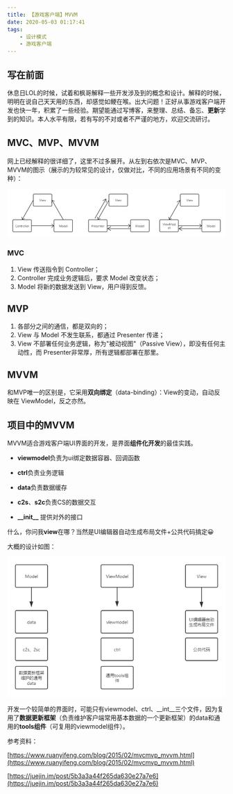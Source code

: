 ```yaml
---
title: 【游戏客户端】MVVM
date: 2020-05-03 01:17:41
tags: 
    - 设计模式
    - 游戏客户端
---
```


## 写在前面

休息日LOL的时候，试着和枫哥解释一些开发涉及到的概念和设计。解释的时候，明明在说自己天天用的东西，却感觉如鲠在喉。出大问题！正好从事游戏客户端开发也快一年，积累了一些经验。期望能通过写博客，来整理、总结、备忘、**更新**学到的知识。本人水平有限，若有写的不对或者不严谨的地方，欢迎交流研讨。

<!-- more -->

## MVC、MVP、MVVM

网上已经解释的很详细了，这里不过多展开。从左到右依次是MVC、MVP、MVVM的图示（展示的为较常见的设计，仅做对比，不同的应用场景有不同的变种）：

![20200502203748-未命名文件.png](https://raw.githubusercontent.com/GochenRyan/ImgHost/master/img/20200502203748-%E6%9C%AA%E5%91%BD%E5%90%8D%E6%96%87%E4%BB%B6.png)

### MVC

1. View 传送指令到 Controller；
2. Controller 完成业务逻辑后，要求 Model 改变状态；
3. Model 将新的数据发送到 View，用户得到反馈。

## MVP

1. 各部分之间的通信，都是双向的；
2. View 与 Model 不发生联系，都通过 Presenter 传递；
3. View 不部署任何业务逻辑，称为"被动视图"（Passive View），即没有任何主动性，而 Presenter非常厚，所有逻辑都部署在那里。

## MVVM

和MVP唯一的区别是，它采用**双向绑定**（data-binding）：View的变动，自动反映在 ViewModel，反之亦然。

## 项目中的MVVM

MVVM适合游戏客户端UI界面的开发，是界面**组件化开发**的最佳实践。

* **viewmodel**负责为ui绑定数据容器、回调函数

* **ctrl**负责业务逻辑

* **data**负责数据缓存

* **c2s**、**s2c**负责CS的数据交互

* **\_\_init\_\_** 提供对外的接口

什么，你问我**view**在哪？当然是UI编辑器自动生成布局文件+公共代码搞定😀

大概的设计如图：


![20200503004643-未命名文件 &#40;1&#41;.png](https://raw.githubusercontent.com/GochenRyan/ImgHost/master/img/20200503004643-%E6%9C%AA%E5%91%BD%E5%90%8D%E6%96%87%E4%BB%B6%20&#40;1&#41;.png)

开发一个较简单的界面时，可能只有viewmodel、ctrl、\_\_int\_\_三个文件，因为复用了**数据更新框架**（负责维护客户端常用基本数据的一个更新框架）的data和通用的**tools组件**（可复用的viewmodel组件）。



参考资料：

[https://www.ruanyifeng.com/blog/2015/02/mvcmvp_mvvm.html](https://www.ruanyifeng.com/blog/2015/02/mvcmvp_mvvm.html)

[https://juejin.im/post/5b3a3a44f265da630e27a7e6](https://juejin.im/post/5b3a3a44f265da630e27a7e6)


